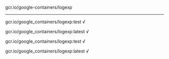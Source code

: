 gcr.io/google-containers/logexp 

----
gcr.io/google_containers/logexp:test √

gcr.io/google_containers/logexp:latest √

gcr.io/google_containers/logexp:test √

gcr.io/google_containers/logexp:latest √

